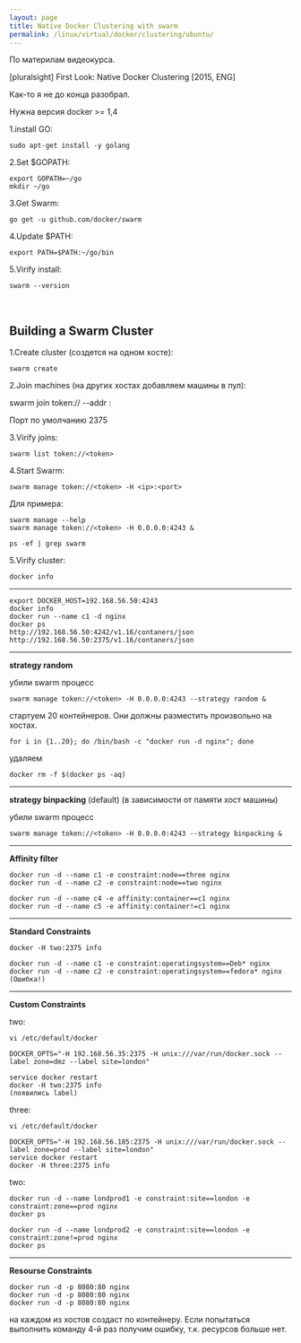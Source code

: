 ```yaml
---
layout: page
title: Native Docker Clustering with swarm
permalink: /linux/virtual/docker/clustering/ubuntu/
---
```


По материлам видеокурса.


[pluralsight] First Look: Native Docker Clustering [2015, ENG]

Как-то я не до конца разобрал.



Нужна версия docker >= 1,4

1.install GO:

    sudo apt-get install -y golang

2.Set $GOPATH:

    export GOPATH=~/go  
    mkdir ~/go

3.Get Swarm:

    go get -u github.com/docker/swarm

4.Update $PATH:

    export PATH=$PATH:~/go/bin


5.Virify install:

    swarm --version


<br/>

## Building a Swarm Cluster

1.Create cluster (создется на одном хосте):

    swarm create


2.Join machines (на других хостах добавляем машины в пул):

   swarm join token://<token> --addr <ip>:<port>

Порт по умолчанию 2375

3.Virify joins:

    swarm list token://<token>

4.Start Swarm:

    swarm manage token://<token> -H <ip>:<port>

Для примера:

    swarm manage --help
    swarm manage token://<token> -H 0.0.0.0:4243 &

    ps -ef | grep swarm


5.Virify cluster:

    docker info


___



    export DOCKER_HOST=192.168.56.50:4243
    docker info
    docker run --name c1 -d nginx
    docker ps
    http://192.168.56.50:4242/v1.16/contaners/json
    http://192.168.56.50:2375/v1.16/contaners/json

___

**strategy random**

убили swarm процесс


    swarm manage token://<token> -H 0.0.0.0:4243 --strategy random &

стартуем 20 контейнеров. Они должны разместить произвольно на хостах.

    for i in {1..20}; do /bin/bash -c "docker run -d nginx"; done

удаляем

    docker rm -f $(docker ps -aq)


___

**strategy binpacking** (default) (в зависимости от памяти хост машины)

убили swarm процесс


    swarm manage token://<token> -H 0.0.0.0:4243 --strategy binpacking &


___

**Affinity filter**

    docker run -d --name c1 -e constraint:node==three nginx
    docker run -d --name c2 -e constraint:node==two nginx

    docker run -d --name c4 -e affinity:container==c1 nginx
    docker run -d --name c5 -e affinity:container!=c1 nginx


___

**Standard Constraints**


    docker -H two:2375 info

    docker run -d --name c1 -e constraint:operatingsystem==Deb* nginx
    docker run -d --name c2 -e constraint:operatingsystem==fedora* nginx (Ошибка!)


___

**Custom Constraints**

two:


    vi /etc/default/docker

    DOCKER_OPTS="-H 192.168.56.35:2375 -H unix:///var/run/docker.sock --label zone=dmz --label site=london"

    service docker restart
    docker -H two:2375 info
    (появились label)


three:

    vi /etc/default/docker

    DOCKER_OPTS="-H 192.168.56.185:2375 -H unix:///var/run/docker.sock --label zone=prod --label site=london"
    service docker restart
    docker -H three:2375 info


two:

    docker run -d --name londprod1 -e constraint:site==london -e constraint:zone==prod nginx
    docker ps

    docker run -d --name londprod2 -e constraint:site==london -e constraint:zone!=prod nginx
    docker ps


___

**Resourse Constraints**


    docker run -d -p 8080:80 nginx
    docker run -d -p 8080:80 nginx
    docker run -d -p 8080:80 nginx


на каждом из хостов создаст по контейнеру.
Если попытаться выполнить команду 4-й раз получим ошибку, т.к. ресурсов больше нет.
